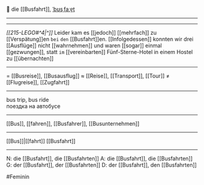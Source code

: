 🚌 die [[Busfahrt]], [ˈbʊsˌfaːɐ̯t](https://youglish.com/pronounce/Busfahrt/german)

---
---

_[[215-LEGO#^4|^]]_ Leider kam es [[jedoch]] [[mehrfach]] zu [[Verspätung]]en `bei` `den` [[Busfahrt]]en. [[Infolgedessen]] konnten wir drei [[Ausflüge]] nicht [[wahrnehmen]] und waren [[sogar]] einmal [[gezwungen]], statt `im` [[vereinbarten]] Fünf-Sterne-Hotel in einem Hostel zu [[übernachten]]




---
= [[Busreise]], [[Busausflug]] 
≈ [[Reise]], [[Transport]], [[Tour]] 
≠ [[Flugreise]], [[Zugfahrt]] 

---
bus trip, bus ride  
поездка на автобусе

---
[[Bus]], [[fahren]], [[Busfahrer]], [[Busunternehmen]] 

---
[[Bus]]|[[fahrt]] 
[[Busfahrt]] 

---
N: die [[Busfahrt]], die [[Busfahrten]] 
A: die [[Busfahrt]], die [[Busfahrten]] 
G: der [[Busfahrt]], der [[Busfahrten]] 
D: der [[Busfahrt]], den [[Busfahrten]] 

#Feminin
